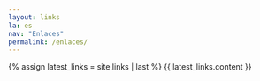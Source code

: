 ```yaml
---
layout: links
la: es
nav: "Enlaces"
permalink: /enlaces/
---
```


{% assign latest_links = site.links | last %}
{{ latest_links.content }}
